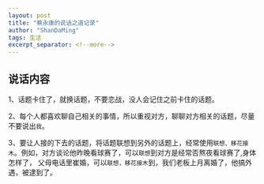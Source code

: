 ```yaml
---
layout: post
title: "蔡永康的说话之道记录"
author: "ShanDaMing"
tags: 生活
excerpt_separator: <!--more-->
---
```


## 说话内容
1、话题卡住了，就换话题，不要恋战，没人会记住之前卡住的话题。<!--more--> 

2、每个人都喜欢聊自己相关的事情，所以重视对方，聊聊对方相关的话题，尽量不要说出`我`。

3、要让人接的下去的话题，将话题联想到另外的话题上，经常使用`联想、移花接木`。例如，对方谈论他昨晚看球赛了，可以`联想`到对方是经常否熬夜看球赛了,身体怎样了，
   父母电话里崔婚，可以`联想，移花接木`到，我们老板上月离婚了，他搞外遇，被逮到了。

